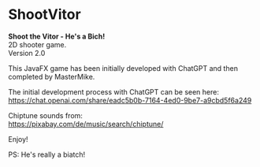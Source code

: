 # ShootVitor

**Shoot the Vitor - He's a Bich!**</br>
2D shooter game.</br>
Version 2.0

This JavaFX game has been initially developed with ChatGPT and
then completed by MasterMike.

The initial development process with ChatGPT can be seen here:</br>
https://chat.openai.com/share/eadc5b0b-7164-4ed0-9be7-a9cbd5f6a249

Chiptune sounds from:</br>
https://pixabay.com/de/music/search/chiptune/


Enjoy!


PS: He's really a biatch!
